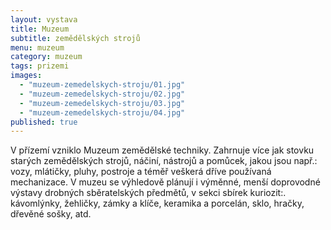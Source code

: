 ```yaml
---
layout: vystava
title: Muzeum
subtitle: zemědělských strojů
menu: muzeum
category: muzeum
tags: prizemi
images:
  - "muzeum-zemedelskych-stroju/01.jpg"
  - "muzeum-zemedelskych-stroju/02.jpg"
  - "muzeum-zemedelskych-stroju/03.jpg"
  - "muzeum-zemedelskych-stroju/04.jpg"
published: true
---
```


V přízemí vzniklo Muzeum zemědělské techniky. Zahrnuje více jak stovku starých zemědělských strojů, náčiní, nástrojů a pomůcek, jakou jsou např.: vozy, mlátičky, pluhy, postroje a téměř veškerá dříve používaná mechanizace.
  V muzeu se výhledově plánují i výměnné, menší doprovodné výstavy drobných sběratelských předmětů, v  sekci sbírek kuriozit:. kávomlýnky, žehličky, zámky a klíče, keramika a porcelán, sklo, hračky, dřevěné sošky, atd.
